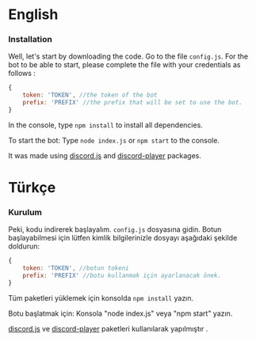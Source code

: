 # English

### Installation

Well, let's start by downloading the code.
Go to the file `config.js`.
For the bot to be able to start, please complete the file with your credentials as follows :

```js
{
    token: 'TOKEN', //the token of the bot
    prefix: 'PREFIX' //the prefix that will be set to use the bot.
}
```

In the console, type `npm install` to install all dependencies.

To start the bot: Type `node index.js` or `npm start` to the console.

It was made using [discord.js](https://www.npmjs.com/package/discord.js) and [discord-player](https://www.npmjs.com/package/discord-player) packages.

# Türkçe

### Kurulum

Peki, kodu indirerek başlayalım.
`config.js` dosyasına gidin.
Botun başlayabilmesi için lütfen kimlik bilgilerinizle dosyayı aşağıdaki şekilde doldurun:

```js
{
    token: 'TOKEN', //botun tokeni
    prefix: 'PREFIX' //botu kullanmak için ayarlanacak önek.
}
```

Tüm paketleri yüklemek için konsolda `npm install` yazın.

Botu başlatmak için: Konsola "node index.js" veya "npm start" yazın.

[discord.js](https://www.npmjs.com/package/discord.js) ve [discord-player](https://www.npmjs.com/package/discord-player) paketleri kullanılarak yapılmıştır .

